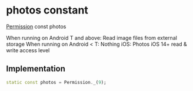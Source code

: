 


# photos constant







[Permission](../../zego_uikit_prebuilt_live_audio_room/Permission-class.md) const photos
  




<p>When running on Android T and above: Read image files from external storage
When running on Android &lt; T: Nothing
iOS: Photos
iOS 14+ read &amp; write access level</p>



## Implementation

```dart
static const photos = Permission._(9);
```







